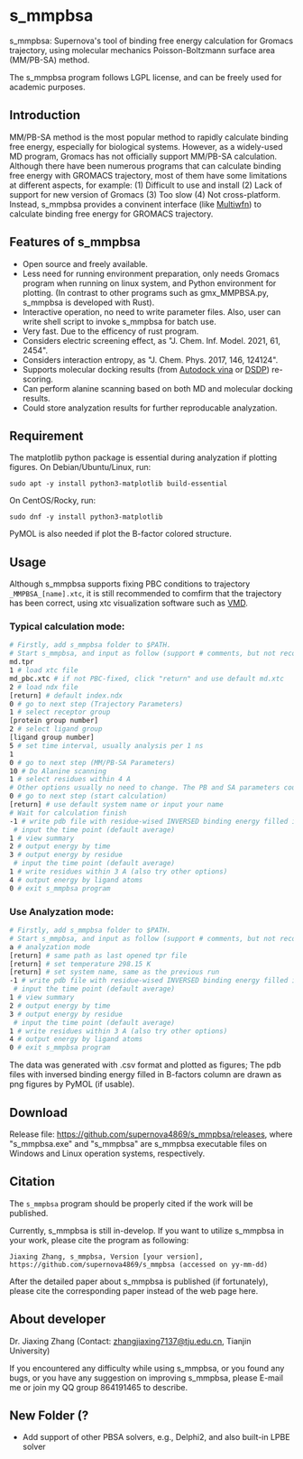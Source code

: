 # s_mmpbsa
s_mmpbsa: Supernova's tool of binding free energy calculation for Gromacs trajectory, using molecular mechanics Poisson-Boltzmann surface area (MM/PB-SA) method.

The s_mmpbsa program follows LGPL license, and can be freely used for academic purposes.

## Introduction
MM/PB-SA method is the most popular method to rapidly calculate binding free energy, especially for biological systems. However, as a widely-used MD program, Gromacs has not officially support MM/PB-SA calculation. Although there have been numerous programs that can calculate binding free energy with GROMACS trajectory, most of them have some limitations at different aspects, for example: (1) Difficult to use and install (2) Lack of support for new version of Gromacs (3) Too slow (4) Not cross-platform. Instead, s_mmpbsa provides a convinent interface (like [Multiwfn](http://sobereva.com/multiwfn/)) to calculate binding free energy for GROMACS trajectory. 

## Features of s_mmpbsa
- Open source and freely available.
- Less need for running environment preparation, only needs Gromacs program when running on linux system, and Python environment for plotting. (In contrast to other programs such as gmx_MMPBSA.py, s_mmpbsa is developed with Rust).
- Interactive operation, no need to write parameter files. Also, user can write shell script to invoke s_mmpbsa for batch use.
- Very fast. Due to the efficency of rust program.
- Considers electric screening effect, as "J. Chem. Inf. Model. 2021, 61, 2454".
- Considers interaction entropy, as "J. Chem. Phys. 2017, 146, 124124".
- Supports molecular docking results (from [Autodock vina](https://vina.scripps.edu/) or [DSDP](https://spongemm.cn/en/DSDP/home)) re-scoring.
- Can perform alanine scanning based on both MD and molecular docking results.
- Could store analyzation results for further reproducable analyzation.

## Requirement
The matplotlib python package is essential during analyzation if plotting figures.
On Debian/Ubuntu/Linux, run:
```
sudo apt -y install python3-matplotlib build-essential
```
On CentOS/Rocky, run:
```
sudo dnf -y install python3-matplotlib
```
PyMOL is also needed if plot the B-factor colored structure.

## Usage
Although s_mmpbsa supports fixing PBC conditions to trajectory `_MMPBSA_[name].xtc`, it is still recommended to comfirm that the trajectory has been correct, using xtc visualization software such as [VMD](http://www.ks.uiuc.edu/Research/vmd/).

### Typical calculation mode:
``` bash
# Firstly, add s_mmpbsa folder to $PATH.
# Start s_mmpbsa, and input as follow (support # comments, but not recommended and usually no need to input with comments)
md.tpr
1 # load xtc file
md_pbc.xtc # if not PBC-fixed, click "return" and use default md.xtc
2 # load ndx file
[return] # default index.ndx
0 # go to next step (Trajectory Parameters)
1 # select receptor group
[protein group number]
2 # select ligand group
[ligand group number]
5 # set time interval, usually analysis per 1 ns
1
0 # go to next step (MM/PB-SA Parameters)
10 # Do Alanine scanning
1 # select residues within 4 A
# Other options usually no need to change. The PB and SA parameters could be modified by 8 and 9
0 # go to next step (start calculation)
[return] # use default system name or input your name
# Wait for calculation finish
-1 # write pdb file with residue-wised INVERSED binding energy filled in B-factor column
 # input the time point (default average)
1 # view summary
2 # output energy by time
3 # output energy by residue
 # input the time point (default average)
1 # write residues within 3 A (also try other options)
4 # output energy by ligand atoms
0 # exit s_mmpbsa program
```

### Use Analyzation mode:
```bash
# Firstly, add s_mmpbsa folder to $PATH.
# Start s_mmpbsa, and input as follow (support # comments, but not recommended and usually no need to input with comments)
a # analyzation mode
[return] # same path as last opened tpr file
[return] # set temperature 298.15 K
[return] # set system name, same as the previous run
-1 # write pdb file with residue-wised INVERSED binding energy filled in B-factor column
 # input the time point (default average)
1 # view summary
2 # output energy by time
3 # output energy by residue
 # input the time point (default average)
1 # write residues within 3 A (also try other options)
4 # output energy by ligand atoms
0 # exit s_mmpbsa program
```

The data was generated with .csv format and plotted as figures; The pdb files with inversed binding energy filled in B-factors column are drawn as png figures by PyMOL (if usable).

## Download
Release file: https://github.com/supernova4869/s_mmpbsa/releases, where "s_mmpbsa.exe" and "s_mmpbsa" are s_mmpbsa executable files on Windows and Linux operation systems, respectively.

## Citation
The `s_mmpbsa` program should be properly cited if the work will be published. 

Currently, s_mmpbsa is still in-develop. If you want to utilize s_mmpbsa in your work, please cite the program as following:

```
Jiaxing Zhang, s_mmpbsa, Version [your version], https://github.com/supernova4869/s_mmpbsa (accessed on yy-mm-dd)
```

After the detailed paper about s_mmpbsa is published (if fortunately), please cite the corresponding paper instead of the web page here.

## About developer
Dr. Jiaxing Zhang (Contact: zhangjiaxing7137@tju.edu.cn, Tianjin University)

If you encountered any difficulty while using s_mmpbsa, or you found any bugs, or you have any suggestion on improving s_mmpbsa, please E-mail me or join my QQ group 864191465 to describe.

## New Folder (?
- Add support of other PBSA solvers, e.g., Delphi2, and also built-in LPBE solver
